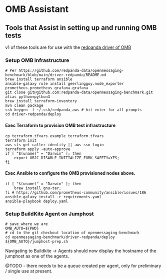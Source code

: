 # OMB Assistant 

## Tools that Assist in setting up and running OMB tests
v1 of these tools are for use with the [redpanda driver of OMB](https://github.com/redpanda-data/openmessaging-benchmark/tree/main/driver-redpanda)

### Setup OMB Infrastructure
```
# Per https://github.com/redpanda-data/openmessaging-benchmark/blob/main/driver-redpanda/README.md 
brew install terraform ansible
ansible-galaxy role install geerlingguy.node_exporter prometheus.prometheus grafana.grafana
git clone git@github.com:redpanda-data/openmessaging-benchmark.git 
alias python=python3
brew install terraform-inventory
mvn clean package
ssh-keygen -f ~/.ssh/redpanda_aws # hit enter for all prompts
cd driver-redpanda/deploy
```
#### Exec Terraform to provision OMB test infrastructure
```
cp terraform.tfvars.example terraform.tfvars
terraform init
aws sts get-caller-identity || aws sso login
terraform apply -auto-approve
if [ "$(uname)" = "Darwin" ]; then 
    export OBJC_DISABLE_INITIALIZE_FORK_SAFETY=YES; 
fi
```
#### Exec Ansible to configure the OMB provisioned nodes above.
```
if [ "$(uname)" = "Darwin" ]; then 
    brew install gnu-tar; 
fi # https://github.com/prometheus-community/ansible/issues/186
ansible-galaxy install -r requirements.yaml
ansible-playbook deploy.yaml
```

### Setup BuildKite Agent on Jumphost

```
# save where we are
OMB_AUTO=${PWD}
# cd to the git checkout location of openmessaging-benchmark
cd openmessaging-benchmark/driver-redpanda/deploy
${OMB_AUTO}/jumphost-prep.sh
 ```

Navigating to Buildkite -> Agents should now display the hostname of the jumphost as one of the agents. 

@TODO - there needs to be a queue created per agent, only for preliminary / single use at present. 